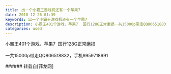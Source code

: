 ```yaml
---
title: 出一个小霸王游戏机还有一个苹果7
date: 2018-12-26 01:39
keywords: 出一个小霸王游戏机还有一个苹果7
description: 小霸王401个游戏，苹果7  国行128G正常磨损一共15000p带走QQ806518832，手机9959718991
categories: used
---
```

<td class="t_f" id="postmessage_2560025">

小霸王401个游戏，苹果7  国行128G正常磨损<br/>
<br/>
一共15000p带走QQ806518832，手机9959718991<br/>
</td>
###### 转载自[菲龙网]